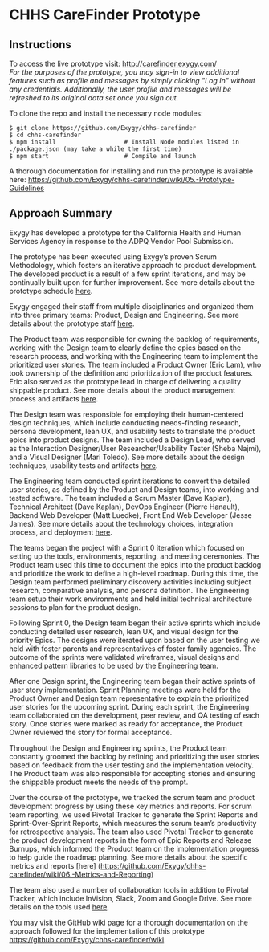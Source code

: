 CHHS CareFinder Prototype
=======================

Instructions
------------
To access the live prototype visit: http://carefinder.exygy.com/  
_For the purposes of the prototype, you may sign-in to view additional features such as profile and messages by simply clicking "Log In" without any credentials. Additionally, the user profile and messages will be refreshed to its original data set once you sign out._

To clone the repo and install the necessary node modules:

```shell
$ git clone https://github.com/Exygy/chhs-carefinder
$ cd chhs-carefinder
$ npm install                   # Install Node modules listed in ./package.json (may take a while the first time)
$ npm start                     # Compile and launch
```

A thorough documentation for installing and run the prototype is available here: https://github.com/Exygy/chhs-carefinder/wiki/05.-Prototype-Guidelines


Approach Summary
-----------
Exygy has developed a prototype for the California Health and Human Services Agency in response to the ADPQ Vendor Pool Submission.

The prototype has been executed using Exygy’s proven Scrum Methodology, which fosters an iterative approach to product development. The developed product is a result of a few sprint iterations, and may be continually built upon for further improvement. See more details about the prototype schedule [here](https://github.com/Exygy/chhs-carefinder/wiki/01.-Project-Management#schedule).

Exygy engaged their staff from multiple disciplinaries and organized them into three primary teams: Product, Design and Engineering. See more details about the prototype staff [here](https://github.com/Exygy/chhs-carefinder/wiki/01.-Project-Management#team-organization).

The Product team was responsible for owning the backlog of requirements, working with the Design team to clearly define the epics based on the research process, and working with the Engineering team to implement the prioritized user stories. The team included a Product Owner (Eric Lam), who took ownership of the definition and prioritization of the product features. Eric also served as the prototype lead in charge of delivering a quality shippable product. See more details about the product management process and artifacts [here](https://github.com/Exygy/chhs-carefinder/wiki/02.-Product-Management).

The Design team was responsible for employing their human-centered design techniques, which include conducting needs-finding research, persona development, lean UX, and usability tests to translate the product epics into product designs.  The team included a Design Lead, who served as the Interaction Designer/User Researcher/Usability Tester (Sheba Najmi), and a Visual Designer (Mari Toledo). See more details about the design techniques, usability tests and artifacts [here](https://github.com/Exygy/chhs-carefinder/wiki/03.-Design).

The Engineering team conducted sprint iterations to convert the detailed user stories, as defined by the Product and Design teams, into working and tested software. The team included a Scrum Master (Dave Kaplan), Technical Architect (Dave Kaplan), DevOps Engineer (Pierre Hanault), Backend Web Developer (Matt Luedke), Front End Web Developer (Jesse James). See more details about the technology choices, integration process, and deployment [here](https://github.com/Exygy/chhs-carefinder/wiki/04.-Engineering).

The teams began the project with a Sprint 0 iteration which focused on setting up the tools, environments, reporting, and meeting ceremonies. The Product team used this time to document the epics into the product backlog and prioritize the work to define a high-level roadmap. During this time, the Design team performed preliminary discovery activities including subject research, comparative analysis, and persona definition.  The Engineering team setup their work environments and held initial technical architecture sessions to plan for the product design.

Following Sprint 0, the Design team began their active sprints which include conducting detailed user research, lean UX, and visual design for the priority Epics. The designs were iterated upon based on the user testing we held with foster parents and representatives of foster family agencies. The outcome of the sprints were validated wireframes, visual designs and enhanced pattern libraries to be used by the Engineering team.

After one Design sprint, the Engineering team began their active sprints of user story implementation. Sprint Planning meetings were held for the Product Owner and Design team representative to explain the prioritized user stories for the upcoming sprint. During each sprint, the Engineering team collaborated on the development, peer review, and QA testing of each story. Once stories were marked as ready for acceptance, the Product Owner reviewed the story for formal acceptance.

Throughout the Design and Engineering sprints, the Product team constantly groomed the backlog by refining and prioritizing the user stories based on feedback from the user testing and the implementation velocity. The Product team was also responsible for accepting stories and ensuring the shippable product meets the needs of the prompt.

Over the course of the prototype, we tracked the scrum team and product development progress by using these key metrics and reports. For scrum team reporting, we used Pivotal Tracker to generate the Sprint Reports and Sprint-Over-Sprint Reports, which measures the scrum team’s productivity for retrospective analysis. The team also used Pivotal Tracker to generate the product development reports in the form of Epic Reports and Release Burnups, which informed the Product team on the implementation progress to help guide the roadmap planning. See more details about the specific metrics and reports [here] (https://github.com/Exygy/chhs-carefinder/wiki/06.-Metrics-and-Reporting)

The team also used a number of collaboration tools in addition to Pivotal Tracker, which include InVision, Slack, Zoom and Google Drive. See more details on the tools used [here](https://github.com/Exygy/chhs-carefinder/wiki/01.-Project-Management#tools).

You may visit the GitHub wiki page for a thorough documentation on the approach followed for the implementation of this prototype https://github.com/Exygy/chhs-carefinder/wiki.
